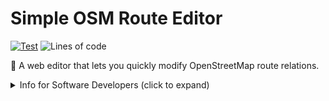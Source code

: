 # Simple OSM Route Editor

[![Test](https://github.com/k-yle/osm-simple-route-editor/actions/workflows/ci.yml/badge.svg)](https://github.com/k-yle/osm-simple-route-editor/actions/workflows/ci.yml)
![Lines of code](https://img.shields.io/tokei/lines/github/k-yle/osm-simple-route-editor?color=green)

📍 A web editor that lets you quickly modify OpenStreetMap route relations.

<details>
<summary>Info for Software Developers (click to expand)</summary>

**Setup:**

- Install VSCode
- Install NodeJS v18 or newer
- Install yarn
- Clone the repo
- run `yarn` to install dependencies

**Usage:**

- run `yarn start` to start the dev server - you must use `127.0.0.1:3000`, `localhost:3000` won't work due to the way OSM OAuth works
- run `yarn lint` and `yarn test` to check the code

</details>
